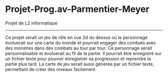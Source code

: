 # Projet-Prog.av-Parmentier-Meyer
Projet de L2 informatique

-------------------------------------------------------

Ce projet serait un jeu de rôle en vue 2d du dessus 
où le personnage évoluerait sur une carte du monde et 
pourrait engager des combats avec des monstres dans des
combats au tour par tour.
Ce personnage serait personnalisable et évoluerait au
fil de la partie. Il pourrait être enregistré sur un 
fichier texte pour pouvoir enregistrer sa progression 
et reprendre la partie plus tard.
  La carte de jeu serait aussi générée par un fichier 
  texte, permettant de créer des niveaux facilement
